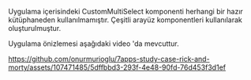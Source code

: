 Uygulama içerisindeki CustomMultiSelect komponenti herhangi bir hazır kütüphaneden kullanılmamıştır. Çeşitli arayüz komponentleri kullanılarak oluşturulmuştur.

Uygulama önizlemesi aşağıdaki video 'da mevcuttur.




https://github.com/onurmurioglu/7apps-study-case-rick-and-morty/assets/107471485/5dffbbd3-293f-4e48-90fd-76d453f3d1ef

